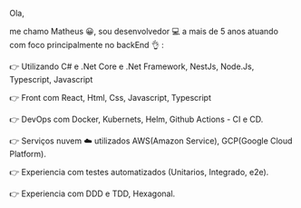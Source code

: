 Ola,

me chamo Matheus 😀, sou desenvolvedor :computer: a mais de 5 anos 
atuando com foco principalmente no backEnd :ok_hand: :

:point_right: Utilizando  C# e .Net Core e .Net Framework, NestJs, Node.Js, Typescript, Javascript


:point_right: Front com React, Html, Css, Javascript, Typescript


:point_right: DevOps com  Docker, Kubernets, Helm, Github Actions - CI e CD.


:point_right: Serviços nuvem :cloud: utilizados AWS(Amazon Service), GCP(Google Cloud Platform).


:point_right: Experiencia com testes automatizados (Unitarios, Integrado, e2e).


:point_right: Experiencia com DDD e TDD, Hexagonal.
